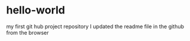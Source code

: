 # hello-world
my first git hub project repository
I updated the readme file in the github from the browser
